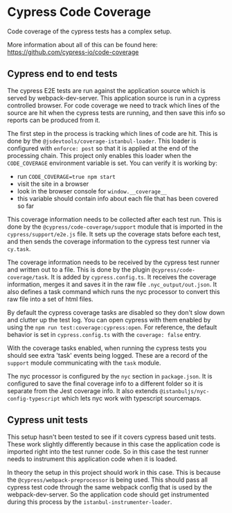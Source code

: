 # Cypress Code Coverage

Code coverage of the cypress tests has a complex setup.

More information about all of this can be found here: https://github.com/cypress-io/code-coverage

## Cypress end to end tests

The cypress E2E tests are run against the application source which is served by webpack-dev-server. This application source is run in a cypress controlled browser. For code coverage we need to track which lines of the source are hit when the cypress tests are running, and then save this info so reports can be produced from it.

The first step in the process is tracking which lines of code are hit. This is done by the `@jsdevtools/coverage-istanbul-loader`. This loader is configured with `enforce: post` so that it is applied at the end of the processing chain. This project only enables this loader when the `CODE_COVERAGE` environment variable is set. You can verify it is working by:
- run `CODE_COVERAGE=true npm start`
- visit the site in a browser
- look in the browser console for `window.__coverage__`
- this variable should contain info about each file that has been covered so far

This coverage information needs to be collected after each test run. This is done by the `@cypress/code-coverage/support` module that is imported in the `cypress/support/e2e.js` file. It sets up the coverage stats before each test, and then sends the coverage information to the cypress test runner via `cy.task`.

The coverage information needs to be received by the cypress test runner and written out to a file. This is done by the plugin `@cypress/code-coverage/task`. It is added by `cypress.config.ts`. It receives the coverage information, merges it and saves it in the raw file `.nyc_output/out.json`. It also defines a task command which runs the nyc processor to convert this raw file into a set of html files.

By default the cypress coverage tasks are disabled so they don't slow down and clutter up the test log. You can open cypress with them enabled by using the `npm run test:coverage:cypress:open`. For reference, the default behavior is set in `cypress.config.ts` with the `coverage: false` entry.

With the coverage tasks enabled, when running the cypress tests you should see extra 'task' events being logged. These are a record of the `support` module communicating with the `task` module.

The nyc processor is configured by the `nyc` section in `package.json`. It is configured to save the final coverage info to a different folder so it is separate from the Jest coverage info. It also extends  `@istanbuljs/nyc-config-typescript` which lets nyc work with typescript sourcemaps.

## Cypress unit tests

This setup hasn't been tested to see if it covers cypress based unit tests. These work slightly differently because in this case the application code is imported right into the test runner code. So in this case the test runner needs to instrument this application code when it is loaded.

In theory the setup in this project should work in this case. This is because the `@cypress/webpack-preprocessor` is being used. This should pass all cypress test code through the same webpack config that is used by the webpack-dev-server. So the application code should get instrumented during this process by the `istanbul-instrumenter-loader`.

